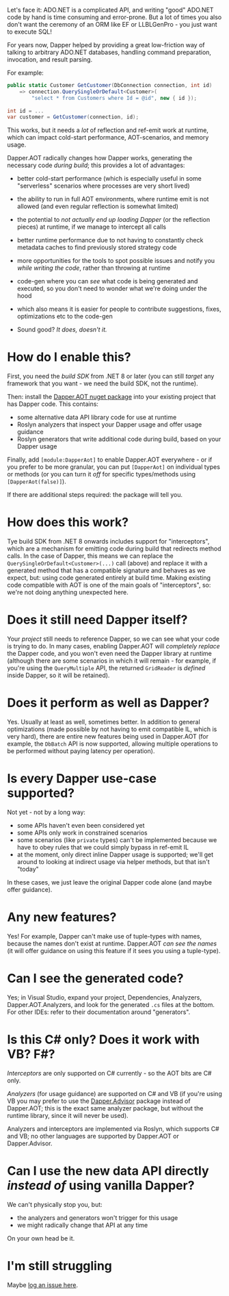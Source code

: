Let's face it: ADO.NET is a complicated API, and writing "good" ADO.NET code by hand is time consuming and error-prone. But a lot of times you also don't want
the ceremony of an ORM like EF or LLBLGenPro - you just want to execute SQL!

For years now, Dapper helped by providing a great low-friction way of talking to arbitrary ADO.NET databases, handling command preparation, invocation, and result parsing.

For example:

``` c#
public static Customer GetCustomer(DbConnection connection, int id)
    => connection.QuerySingleOrDefault<Customer>(
        "select * from Customers where Id = @id", new { id });
    
int id = ...
var customer = GetCustomer(connection, id);
```

This works, but it needs a *lot* of reflection and ref-emit work at runtime, which can impact cold-start performance, AOT-scenarios, and memory usage.

Dapper.AOT radically changes how Dapper works, generating the necessary code *during build*; this provides a lot of advantages:

- better cold-start performance (which is especially useful in some "serverless" scenarios where processes are very short lived)
- the ability to run in full AOT environments, where runtime emit is not allowed (and even regular reflection is somewhat limited)
- the potential to *not actually end up loading Dapper* (or the reflection pieces) at runtime, if we manage to intercept all calls
- better runtime performance due to not having to constantly check metadata caches to find previously stored strategy code
- more opportunities for the tools to spot possible issues and notify you *while writing the code*, rather than throwing at runtime
- code-gen where you can *see* what code is being generated and executed, so you don't need to wonder what we're doing under the hood
- which also means it is easier for people to contribute suggestions, fixes, optimizations etc to the code-gen

- Sound good? *It does, doesn't it.*

# How do I enable this?

First, you need the *build SDK* from .NET 8 or later (you can still *target* any framework that you want - we need the build SDK, not the runtime).

Then: install the [Dapper.AOT nuget package](https://www.nuget.org/packages/Dapper.AOT) into your existing project that has Dapper code.
This contains:

- some alternative data API library code for use at runtime
- Roslyn analyzers that inspect your Dapper usage and offer usage guidance
- Roslyn generators that write additional code during build, based on your Dapper usage

Finally, add `[module:DapperAot]` to enable Dapper.AOT everywhere - or if you prefer to be more granular, you can put `[DapperAot]` on individual types or methods
(or you can turn it *off* for specific types/methods using `[DapperAot(false)]`).

If there are additional steps required: the package will tell you.

# How does this work?

Tye build SDK from .NET 8 onwards includes support for "interceptors", which are a mechanism for emitting code during build that redirects method calls. In
the case of Dapper, this means we can replace the `QuerySingleOrDefault<Customer>(...)` call (above) and replace it with a generated method that
has a compatible signature and behaves as we expect, but: using code generated entirely at build time. Making existing code compatible with AOT is
one of the main goals of "interceptors", so: we're not doing anything unexpected here.

# Does it still need Dapper itself?

Your *project* still needs to reference Dapper, so we can see what your code is trying to do. In many cases, enabling Dapper.AOT will *completely replace* the Dapper
code, and you won't even need the Dapper library at runtime (although there are some scenarios in which it will remain - for example, if you're using the `QueryMultiple`
API, the returned `GridReader` is *defined* inside Dapper, so it will be retained).

# Does it perform as well as Dapper?

Yes. Usually at least as well, sometimes better. In addition to general optimizations (made possible by not having to emit compatible IL, which is very hard), there are entire
new features being used in Dapper.AOT (for example, the `DbBatch` API is now supported, allowing multiple operations to be performed without paying latency per operation).

# Is every Dapper use-case supported?

Not yet - not by a long way:

- some APIs haven't even been considered yet
- some APIs only work in constrained scenarios
- some scenarios (like `private` types) can't be implemented because we have to obey rules that we could simply bypass in ref-emit IL
- at the moment, only direct inline Dapper usage is supported; we'll get around to looking at indirect usage via helper methods, but that isn't "today"

In these cases, we just leave the original Dapper code alone (and maybe offer guidance).

# Any new features?

Yes! For example, Dapper can't make use of tuple-types with names, because the names don't exist at runtime. Dapper.AOT *can see the names* (it will offer guidance on
using this feature if it sees you using a tuple-type).

# Can I see the generated code?

Yes; in Visual Studio, expand your project, Dependencies, Analyzers, Dapper.AOT.Analyzers, and look for the generated `.cs` files at the bottom. For other IDEs: refer
to their documentation around "generators".

# Is this C# only? Does it work with VB? F#?

*Interceptors* are only supported on C# currently - so the AOT bits are C# only.

*Analyzers* (for usage guidance) are supported on C# and VB (if you're using VB you may prefer to use the [Dapper.Advisor](https://www.nuget.org/packages/Dapper.Advisor) package
instead of Dapper.AOT; this is the exact same analyzer package, but without the runtime library, since it will never be used).

Analyzers and interceptors are implemented via Roslyn, which supports C# and VB; no other languages are supported by Dapper.AOT or Dapper.Advisor.

# Can I use the new data API directly *instead of* using vanilla Dapper?

We can't physically stop you, but:

- the analyzers and generators won't trigger for this usage
- we might radically change that API at any time

On your own head be it.

# I'm still struggling

Maybe [log an issue here](https://github.com/DapperLib/DapperAOT/issues).
